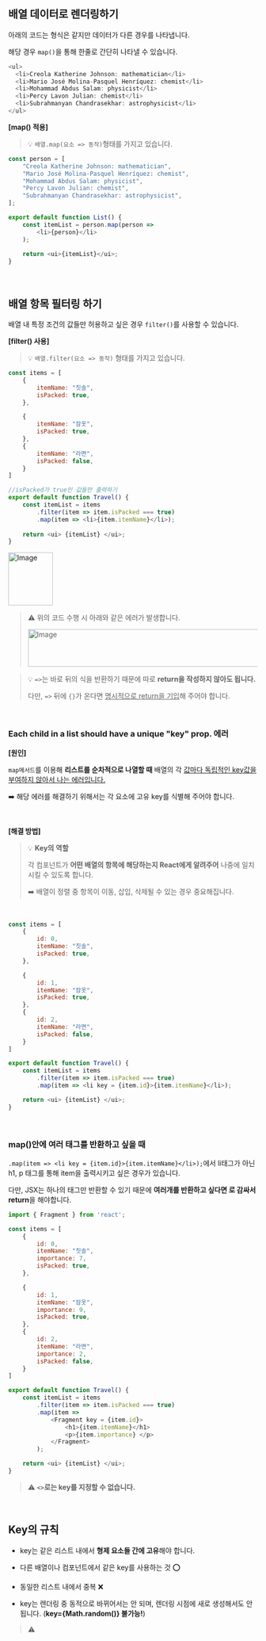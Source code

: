 ## 배열 데이터로 렌더링하기 

아래의 코드는 형식은 같지만 데이터가 다른 경우를 나타냅니다. 

해당 경우 `map()`을 통해 한줄로 간단히 나타낼 수 있습니다. 

```js
<ul>
  <li>Creola Katherine Johnson: mathematician</li>
  <li>Mario José Molina-Pasquel Henríquez: chemist</li>
  <li>Mohammad Abdus Salam: physicist</li>
  <li>Percy Lavon Julian: chemist</li>
  <li>Subrahmanyan Chandrasekhar: astrophysicist</li>
</ul>
```

**[map() 적용]**

> 💡 `배열.map(요소 => 동작)`형태를 가지고 있습니다. 

```js
const person = [
    "Creola Katherine Johnson: mathematician",
    "Mario José Molina-Pasquel Henríquez: chemist",
    "Mohammad Abdus Salam: physicist",
    "Percy Lavon Julian: chemist",
    "Subrahmanyan Chandrasekhar: astrophysicist",
];

export default function List() {
    const itemList = person.map(person => 
        <li>{person}</li>
    );
    
    return <ui>{itemList}</ui>;
}
```

<br>

## 배열 항목 필터링 하기 

배열 내 특정 조건의 값들만 허용하고 싶은 경우 `filter()`를 사용할 수 있습니다. 

**[filter() 사용]**

> 💡 `배열.filter(요소 => 동작)` 형태를 가지고 있습니다. 


```js
const items = [
    {
        itemName: "칫솔",
        isPacked: true,
    },

    {
        itemName: "잠옷",
        isPacked: true,
    },
    {
        itemName: "라면",
        isPacked: false,
    }
]

//isPacked가 true인 값들만 출력하기 
export default function Travel() {
    const itemList = items
        .filter(item => item.isPacked === true)
        .map(item => <li>{item.itemName}</li>);
    
    return <ui> {itemList} </ui>;
}
```

<img width="90" height="107" alt="Image" src="https://github.com/user-attachments/assets/99f2fccd-b5f5-4721-aa28-00ad6c542817" />

> ⚠️ 위의 코드 수행 시 아래와 같은 에러가 발생합니다. 
> 
> <img width="810" height="76" alt="Image" src="https://github.com/user-attachments/assets/2fb0a868-35a8-4333-b0d7-76747a9852f3" />

> 💡 `=>`는 바로 뒤의 식을 반환하기 때문에 따로 **return을 작성하지 않아도 됩니다.** 
> 
> 다만, `=>` 뒤에 `{}`가 온다면 <ins>명시적으로 return을 기입</ins>해 주어야 합니다. 

<br>

### Each child in a list should have a unique "key" prop. 에러 

**[원인]**

`map메서드`를 이용해 **리스트를 순차적으로 나열할 때** 배열의 각 <ins>값마다 독립적인 key값을 부여하지 않아서 나는 에러입니다. 

➡️ 해당 에러를 해결하기 위해서는 각 요소에 고유 key를 식별해 주어야 합니다. 

<br>

**[해결 방법]**

> 💡 **Key의 역할** 
> 
> 각 컴포넌트가 **어떤 배열의 항목에 해당하는지 React에게 알려주어** 나중에 일치시킬 수 있도록 합니다. 
> 
> ➡️ 배열이 정렬 중 항목이 이동, 삽입, 삭제될 수 있는 경우 중요해집니다. 

<br>

```js
const items = [
    {
        id: 0,
        itemName: "칫솔",
        isPacked: true,
    },

    {
        id: 1,
        itemName: "잠옷",
        isPacked: true,
    },
    {
        id: 2,
        itemName: "라면",
        isPacked: false,
    }
]

export default function Travel() {
    const itemList = items
        .filter(item => item.isPacked === true)
        .map(item => <li key = {item.id}>{item.itemName}</li>);

    return <ui> {itemList} </ui>;
}
```

<br>

### map()안에 여러 태그를 반환하고 싶을 때

`.map(item => <li key = {item.id}>{item.itemName}</li>);`에서 li태그가 아닌 h1, p 태그를 통해 item을 출력시키고 싶은 경우가 있습니다. 

다만, JSX는 하나의 태그만 반환할 수 있기 때문에 **여러개를 반환하고 싶다면 <Fragment>로 감싸서 return**을 해야합니다. 

```js
import { Fragment } from 'react';

const items = [
    {
        id: 0,
        itemName: "칫솔",
        importance: 7,
        isPacked: true,
    },

    {
        id: 1,
        itemName: "잠옷",
        importance: 9,
        isPacked: true,
    },
    {
        id: 2,
        itemName: "라면",
        importance: 2,
        isPacked: false,
    }
]

export default function Travel() {
    const itemList = items
        .filter(item => item.isPacked === true)
        .map(item =>  
            <Fragment key = {item.id}>
                <h1>{item.itemName}</h1>
                <p>{item.importance} </p>
            </Fragment>
        );

    return <ui> {itemList} </ui>;
}
```
> ⚠️ **`<>`로는 key를 지정할 수 없습니다.** 

<br>

## Key의 규칙

- key는 같은 리스트 내에서 **형제 요소들 간에 고유**해야 합니다.


- 다른 배열이나 컴포넌트에서 같은 key를 사용하는 것 ⭕


- 동일한 리스트 내에서 중복 ❌


- key는 렌더링 중 동적으로 바뀌어서는 안 되며, 렌더링 시점에 새로 생성해서도 안 됩니다. (**key={Math.random()} 불가능!**)


> ⚠